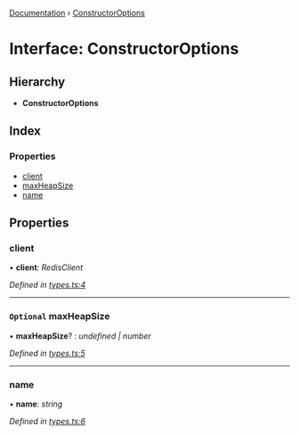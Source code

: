 [Documentation](../README.md) › [ConstructorOptions](constructoroptions.md)

# Interface: ConstructorOptions

## Hierarchy

* **ConstructorOptions**

## Index

### Properties

* [client](constructoroptions.md#client)
* [maxHeapSize](constructoroptions.md#optional-maxheapsize)
* [name](constructoroptions.md#name)

## Properties

###  client

• **client**: *RedisClient*

*Defined in [types.ts:4](https://github.com/badbatch/cachemap/blob/1f50616/packages/redis/src/types.ts#L4)*

___

### `Optional` maxHeapSize

• **maxHeapSize**? : *undefined | number*

*Defined in [types.ts:5](https://github.com/badbatch/cachemap/blob/1f50616/packages/redis/src/types.ts#L5)*

___

###  name

• **name**: *string*

*Defined in [types.ts:6](https://github.com/badbatch/cachemap/blob/1f50616/packages/redis/src/types.ts#L6)*
